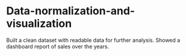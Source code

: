 # Data-normalization-and-visualization
Built a clean dataset with readable data for further analysis. Showed a dashboard report of sales over the years.

